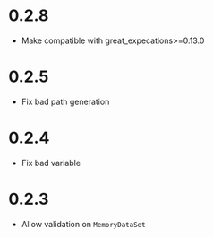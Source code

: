 # 0.2.8

* Make compatible with great_expecations>=0.13.0

# 0.2.5

* Fix bad path generation

# 0.2.4

* Fix bad variable

# 0.2.3

* Allow validation on `MemoryDataSet`
